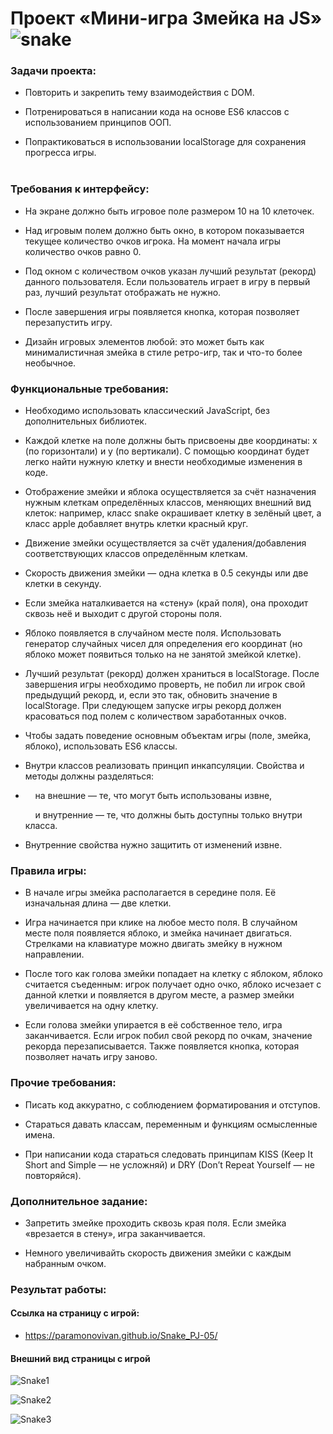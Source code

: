 # Проект «Мини-игра Змейка на JS» ![snake](https://github.com/ParamonovIvan/Snake_PJ-05/assets/131868856/340eae9a-6951-4828-b112-8db09d8a0af5)

### Задачи проекта:

+ Повторить и закрепить тему взаимодействия с DOM.

+ Потренироваться в написании кода на основе ES6 классов с использованием принципов ООП.

+ Попрактиковаться в использовании localStorage для сохранения прогресса игры.<br><br>

### Требования к интерфейсу:

+ На экране должно быть игровое поле размером 10 на 10 клеточек.

+ Над игровым полем должно быть окно, в котором показывается текущее количество очков игрока. На момент начала игры количество очков равно 0.

+ Под окном с количеством очков указан лучший результат (рекорд) данного пользователя. Если пользователь играет в игру в первый раз, лучший результат отображать не нужно.

+ После завершения игры появляется кнопка, которая позволяет перезапустить игру.

+ Дизайн игровых элементов любой: это может быть как минималистичная змейка в стиле ретро-игр, так и что-то более необычное.

### Функциональные требования:

+ Необходимо использовать классический JavaScript, без дополнительных библиотек.

+ Каждой клетке на поле должны быть присвоены две координаты: x (по горизонтали) и y (по вертикали). С помощью координат будет легко найти нужную клетку и внести необходимые изменения в коде.

+ Отображение змейки и яблока осуществляется за счёт назначения нужным клеткам определённых классов, меняющих внешний вид клеток: например, класс snake окрашивает клетку в зелёный цвет, а класс apple добавляет внутрь клетки красный круг.

+ Движение змейки осуществляется за счёт удаления/добавления соответствующих классов определённым клеткам.

+ Скорость движения змейки — одна клетка в 0.5 секунды или две клетки в секунду.

+ Если змейка наталкивается на «стену» (край поля), она проходит сквозь неё и выходит с другой стороны поля.

+ Яблоко появляется в случайном месте поля. Использовать генератор случайных чисел для определения его координат (но яблоко может появиться только на не занятой змейкой клетке).

+ Лучший результат (рекорд) должен храниться в localStorage. После завершения игры необходимо проверть, не побил ли игрок свой предыдущий рекорд, и, если это так, обновить значение в localStorage. При следующем запуске игры рекорд должен красоваться под полем с количеством заработанных очков.

+ Чтобы задать поведение основным объектам игры (поле, змейка, яблоко), использовать ES6 классы.

+ Внутри классов реализовать принцип инкапсуляции. Свойства и методы должны разделяться:
+ 
  &nbsp;&nbsp;&nbsp;  на внешние — те, что могут быть использованы извне,
  
  &nbsp;&nbsp;&nbsp;  и внутренние — те, что должны быть доступны только внутри класса.

+ Внутренние свойства нужно защитить от изменений извне.

### Правила игры:

+ В начале игры змейка располагается в середине поля. Её изначальная длина — две клетки.

+ Игра начинается при клике на любое место поля. В случайном месте поля появляется яблоко, и змейка начинает двигаться. Стрелками на клавиатуре можно двигать змейку в нужном направлении.

+ После того как голова змейки попадает на клетку с яблоком, яблоко считается съеденным: игрок получает одно очко, яблоко исчезает с данной клетки и появляется в другом месте, а размер змейки увеличивается на одну клетку.

+ Если голова змейки упирается в её собственное тело, игра заканчивается. Если игрок побил свой рекорд по очкам, значение рекорда перезаписывается. Также появляется кнопка, которая позволяет начать игру заново.

### Прочие требования:

+ Писать код аккуратно, с соблюдением форматирования и отступов.

+ Стараться давать классам, переменным и функциям осмысленные имена.

+ При написании кода стараться следовать принципам KISS (Keep It Short and Simple — не усложняй) и DRY (Don’t Repeat Yourself — не повторяйся).

### Дополнительное задание:

+ Запретить змейке проходить сквозь края поля. Если змейка «врезается в стену», игра заканчивается.

+ Немного увеличивайть скорость движения змейки с каждым набранным очком.

### Результат работы:

#### Ссылка на страницу с игрой:

+ https://paramonovivan.github.io/Snake_PJ-05/

#### Внешний вид страницы с игрой

![Snake1](https://github.com/ParamonovIvan/Snake_PJ-05/assets/131868856/610b9d90-9cd1-4fe9-9bb5-c4ab92ded159)


![Snake2](https://github.com/ParamonovIvan/Snake_PJ-05/assets/131868856/f39761c0-8e39-43bf-aaf6-efcd5e2a5ef3)


![Snake3](https://github.com/ParamonovIvan/Snake_PJ-05/assets/131868856/5cec66d6-6dff-4d7e-9611-bd8aca0c1b75)
